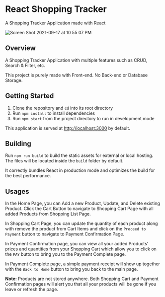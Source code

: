 # React Shopping Tracker

A Shopping Tracker Application made with React

![Screen Shot 2021-09-17 at 10 55 07 PM](https://user-images.githubusercontent.com/50259107/133818372-ebd81d1a-f11e-43b0-b877-bb6e196fb7e5.png)

## Overview

A Shopping Tracker Application with multiple features such as CRUD, Search & Filter, etc.

This project is purely made with Front-end. No Back-end or Database Storage. 

## Getting Started

1. Clone the repository and `cd` into its root directory
2. Run `npm install` to install dependencies
3. Run `npm start` from the project directory to run in development mode

This application is served at [http://localhost:3000](http://localhost:3000) by default.

## Building

Run `npm run build` to build the static assets for external or local hosting. The files will be located inside the `build` folder by default.

It correctly bundles React in production mode and optimizes the build for the best performance.

## Usages

In the Home Page, you can Add a new Product, Update, and Delete existing Product. Click the Cart Button to navigate to Shopping Cart Page with all added Products from Shopping List Page. 

In Shopping Cart Page, you can update the quantity of each product along with remove the product from Cart Items and click on the `Proceed to Payment` button to navigate to Payment Confirmation Page.

In Payment Confirmation page, you can view all your added Products' prices and quantities from your Shopping Cart which allow you to click on the `PAY` button to bring you to the Payment Complete page.

In Payment Complete page, a simple payment receipt will show up together with the `Back to Home` button to bring you back to the main page.

**Note:** Products are not stored anywhere. Both Shopping Cart and Payment Confirmation pages will alert you that all your products will be gone if you leave or refresh the page.
